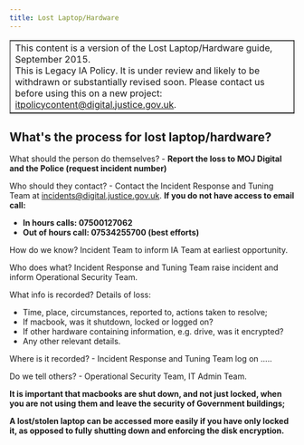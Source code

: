 ```yaml
---
title: Lost Laptop/Hardware
---
```


<table border='1'>
<tr>
<td>This content is a version of the Lost Laptop/Hardware guide, September 2015.<br/>
This is Legacy IA Policy. It is under review and likely to be withdrawn or substantially revised soon. Please contact us before using this on a new project: <a href="mailto:itpolicycontent@digital.justice.gov.uk?subject=lost-laptop-hardware">itpolicycontent@digital.justice.gov.uk</a>.</td>
</tr>
</table>

## What's the process for lost laptop/hardware?
 
What should the person do themselves? -  **Report the loss to MOJ Digital and the Police (request incident number)**

Who should they contact? - Contact the Incident Response and Tuning Team at [incidents@digital.justice.gov.uk](mailto:incidents@digital.justice.gov.uk). **If you do not have access to email call:**

*   **In hours calls: 07500127062**
*   **Out of hours call: 07534255700 (best efforts)**
 
How do we know? Incident Team to inform IA Team at earliest opportunity.

Who does what? Incident Response and Tuning Team raise incident and inform Operational Security Team.

What info is recorded? Details of loss:

*   Time, place, circumstances, reported to, actions taken to resolve;
*   If macbook, was it shutdown, locked or logged on?
*   If other hardware containing information, e.g. drive, was it encrypted?
*   Any other relevant details.

Where is it recorded? - Incident Response and Tuning Team log on .....

Do we tell others? - Operational Security Team, IT Admin Team.

**It is important that macbooks are shut down, and not just locked, when you are not using them and leave the security of Government buildings;**

**A lost/stolen laptop can be accessed more easily if you have only locked it, as opposed to fully shutting down and enforcing the disk encryption.**